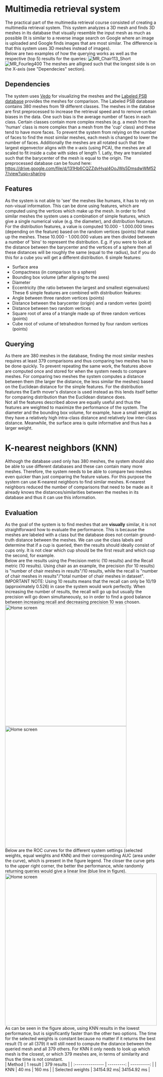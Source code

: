 # Multimedia retrieval system
 
The practical part of the multimedia retrieval course consisted of creating a multimedia retrieval system. This system analyzes a 3D mesh and finds 3D meshes in its database that visually resemble the input mesh as much as possible (It is similar to a reverse image search on Google where an image is uploaded and Google finds images that are most similar. The difference is that this system uses 3D meshes instead of images). <br>
Below are two examples of how the querying works as well as the respective (top 5) results for the queries:
![MR_Chair113_Short](https://user-images.githubusercontent.com/45210768/164991559-8873692b-8167-4484-adeb-c39bd7585e0b.gif)
![MR_Fourleg400](https://user-images.githubusercontent.com/45210768/164991824-0a347975-ec50-4289-a1c3-01557bb9f28e.gif)
The meshes are alligned such that the longest side is on the X-axis (see "Dependecies" section).

## Dependencies
The system uses [Vedo](https://vedo.embl.es/) for visualizing the meshes and the [Labeled PSB database](https://people.cs.umass.edu/~kalo/papers/LabelMeshes/) provides the meshes for comparison. The Labeled PSB database contains 380 meshes from 19 different classes. The meshes in the databse are first preprocessed to increase the retrieval speed and to remove certain biases in the data. One such bias is the average number of faces in each class. Certain classes contain more complex meshes (e.g. a mesh from the 'human' class is more complex than a mesh from the 'cup' class) and these tend to have more faces. To prevent the system from relying on the number of faces to find the most similar meshes, each mesh is changed to lower the number of faces. Additionally the meshes are all rotated such that the largest eigenvector aligns with the x-axis (using PCA), the meshes are all scaled to fit inside a cube with sides of length 1. Latly, they are translated such that the barycenter of the mesh is equal to the origin. The preprocessed database can be found here: https://drive.google.com/file/d/131Hb6CQZZdvHval4OoJWs5DmsdwWM527/view?usp=sharing <br>

## Features
As the system is not able to 'see' the meshes like humans, it has to rely on non-visual information. This can be done using features, which are computed using the vertices which make up the mesh. In order to find similar meshes the system uses a combination of simple features, which give a single numerical value (e.g. the diameter), and distribution features. For the distribution features, a value is computed 10.000 - 1.000.000 times (depending on the feature) based on the random vertices (points) that make up the meshes. These 10.000 - 1.000.000 values are then divided between a number of 'bins' to represent the distribution. E.g. if you were to look at the distance between the barycenter and the vertices of a sphere then all these distances will be roughly the same (equal to the radius), but if you do this for a cube you will get a different distribution.
6 simple features:
- Surface area
- Compactness (in comparison to a sphere)
- Bounding box volume (after aligning to the axes)
- Diameter
- Eccentricity (the ratio between the largest and smallest eigenvalues)
These 6 simple features are combined with distribution features:
- Angle between three random vertices (points)
- Distance between the barycenter (origin) and a random vertex (point)
- Distance between two random vertices 
- Square root of area of a triangle made up of three random vertices (points)
- Cube root of volume of tetrahedron formed by four random vertices (points)

## Querying
As there are 380 meshes in the database, finding the most similar meshes requires at least 379 comparisons and thus comparing two meshes has to be done quickly. To prevent repeating the same work, the features above are computed once and stored for when the system needs to compare meshes. For comparing two meshes the system computes a distance between them (the larger the distance, the less similar the meshes) based on the Euclidean distance for the simple features. For the distribution features the Earth mover's distance is used instead as this lends itself better for comparing distribution than the Euclidean distance does.  <br>
Not all the features described above are equally useful and thus the features are weighted to maximize the performance of the system. The diameter and the bounding box volume, for example, have a small weight as they have a relatively high intra-class distance and relatively low inter-class distance. Meanwhile, the surface area is quite informative and thus has a larger weight.
# K-nearest neighbors (KNN)
Although the database used only has 380 meshes, the system should also be able to use different databases and these can contain many more meshes. Therefore, the system needs to be able to compare two meshes even quicker than just comparing the feature values. For this purpose the system can use K-nearest neighbors to find similar meshes. K-nearest neighbors reduced the number of comparisons that need to be made as it already knows the distances/similarities between the meshes in its database and thus it can use this information.

## Evaluation
As the goal of the system is to find meshes that are **visually** similar, it is not straightforward how to evaluate the performance. This is because the meshes are labeled with a class but the database does not contain ground-truth distance between the meshes. We can use the class labels and determine that if a cup is queried, then the results should ideally consist of cups only. It is not clear which cup should be the first result and which cup the second, for example. <br>
Below are the results using the Precision metric (10 results) and the Recall metric (10 results). Using chair as an example, the precision (for 10 results) is "number of chair meshes in results"/10 results, while the recall is "number of chair meshes in results"/"total number of chair meshes in dataset". <br> IMPORTANT NOTE: Using 10 results means that the recall can only be 10/19 (approximately 0.526) in case the system would work perfectly. When increasing the number of results, the recall will go up but usually the precision will go down simultaneously, so in order to find a good balance between increasing recall and decreasing precision 10 was chosen. <br>
<img src="Precision10_.png" width="400" alt="Home screen"/>
<img src="Recall10_.png" width="400" alt="Home screen"/> <br>
Below are the ROC curves for the different system settings (selected weights, equal weights and KNN) and their corresponding AUC (area under the curve), which is present in the figure legend. The closer the curve gets to the upper right corner, the better the performance, while randomly returning queries would give a linear line (blue line in figure).
<img src="rocSystems_2.png" height="500" alt="Home screen"/> <br>
As can be seen in the figure above, using KNN results in the lowest performance, but is significantly faster than the other two options. The time for the selected weights is constant because no matter if it returns the best result (1) or all (379) it will still need to compute the distance between the queried mesh and all 379 others. For KNN it only needs to look up which mesh is the closest, or which 379 meshes are, in terms of similarity and thus the time is not constant. <br>
| Method           | 1 result   | 379 results |
| :--------------- | ---------: | ----------: |
| KNN              | 40 ms      | 160 ms      |
| Selected weights | 34154.92 ms| 34154.92 ms | <br>


